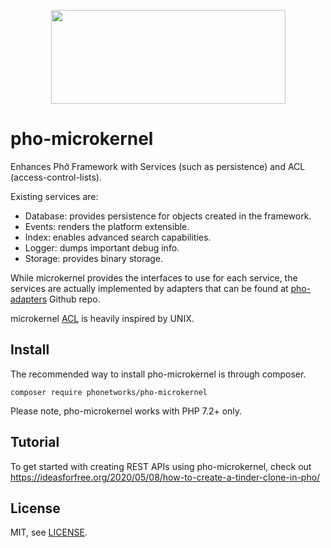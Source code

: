 <p align="center">
  <img width="375" height="150" src="https://github.com/phonetworks/commons-php/raw/master/.github/cover-smaller.png">
</p>

# pho-microkernel

Enhances Phở Framework with Services (such as persistence) and ACL (access-control-lists).

Existing services are:

* Database: provides persistence for objects created in the framework.
* Events: renders the platform extensible.
* Index: enables advanced search capabilities.
* Logger: dumps important debug info.
* Storage: provides binary storage.

While microkernel provides the interfaces to use for each service, the services are actually implemented by adapters 
that can be found at [pho-adapters](https://github.com/pho-adapters) Github repo.

microkernel [ACL](https://github.com/phonetworks/pho-microkernel/blob/master/src/Pho/Kernel/Acl/README.md)
 is heavily inspired by UNIX.
 
 ## Install

The recommended way to install pho-microkernel is through composer.

```composer require phonetworks/pho-microkernel```

Please note, pho-microkernel works with PHP 7.2+ only.
 
## Tutorial

To get started with creating REST APIs using pho-microkernel, check out https://ideasforfree.org/2020/05/08/how-to-create-a-tinder-clone-in-pho/
 
## License

MIT, see [LICENSE](https://github.com/phonetworks/pho-microkernel/blob/master/LICENSE).
